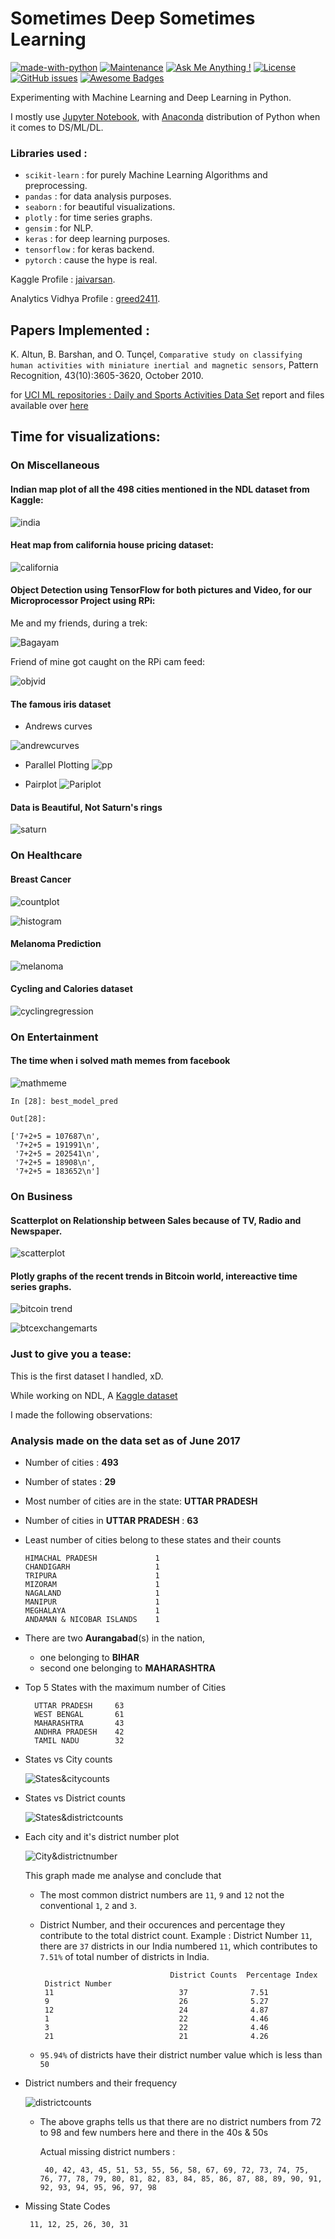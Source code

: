 # Sometimes Deep Sometimes Learning
[![made-with-python](https://img.shields.io/badge/Made%20with-Python-1f425f.svg)](https://www.python.org/)
[![Maintenance](https://img.shields.io/badge/Maintained%3F-yes-green.svg)](https://github.com/greed2411/ML/commits/master)
[![Ask Me Anything !](https://img.shields.io/badge/Ask%20me-anything-1abc9c.svg)](https://github.com/greed2411)
[![License](https://img.shields.io/badge/License-Apache%202.0-blue.svg)](https://opensource.org/licenses/Apache-2.0)
[![GitHub issues](https://img.shields.io/github/issues/greed2411/ML.svg)](https://github.com/greed2411/ML/issues)
[![Awesome Badges](https://img.shields.io/badge/badges-awesome-green.svg)](https://github.com/greed2411/badges)

Experimenting with Machine Learning and Deep Learning in Python.

I mostly use [Jupyter Notebook](http://jupyter-notebook-beginner-guide.readthedocs.io/en/latest/what_is_jupyter.html), with [Anaconda](https://www.anaconda.com/what-is-anaconda/) distribution of Python when it comes to DS/ML/DL.

### Libraries used :

  * `scikit-learn` :  for purely Machine Learning Algorithms and preprocessing.
  * `pandas`       :   for data analysis purposes.
  * `seaborn`      :   for beautiful visualizations.
  * `plotly`       :   for time series graphs.
  * `gensim`       :  for NLP.
  * `keras`        :  for deep learning purposes.
  * `tensorflow`   :  for keras backend.
  * `pytorch`      :  cause the hype is real.
  
Kaggle Profile : [jaivarsan](https://www.kaggle.com/jaivarsan).

Analytics Vidhya Profile : [greed2411](https://datahack.analyticsvidhya.com/user/profile/greed2411).

## Papers Implemented :

K. Altun, B. Barshan, and O. Tunçel,
`Comparative study on classifying human activities with miniature inertial and magnetic sensors`,
Pattern Recognition, 43(10):3605-3620, October 2010.

for [UCI ML repositories : Daily and Sports Activities Data Set](https://archive.ics.uci.edu/ml/datasets/daily+and+sports+activities) report and files available over [here](https://github.com/greed2411/ML/tree/master/UCI_daily_sports_and_activities)

## Time for visualizations:

### On Miscellaneous

#### Indian map plot of all the 498 cities mentioned in the NDL dataset from Kaggle:

![india](https://github.com/greed2411/ML/blob/screenshots/ss/Screenshot%20from%202018-02-04%2015-06-37.png?raw=true "Plotting cities over the Indian map")

#### Heat map from california house pricing dataset:

![california](https://github.com/greed2411/ML/blob/screenshots/ss/Screenshot%20from%202018-02-04%2015-12-24.png?raw=true "Pricing of the house, over the map of california")

#### Object Detection using TensorFlow for both pictures and Video, for our Microprocessor Project using RPi:

Me and my friends, during a trek:

![Bagayam](https://github.com/greed2411/ML/blob/screenshots/ss/1.png?raw=true "Object Detection on Images")

Friend of mine got caught on the RPi cam feed:

![objvid](https://github.com/greed2411/ML/blob/screenshots/ss/Screenshot%20from%202018-01-28%2018-17-11.png?raw=true "Object Detection on Video")

#### The famous iris dataset

 * Andrews curves 

![andrewcurves](https://github.com/greed2411/ML/blob/screenshots/ss/Screenshot%20from%202018-02-04%2015-45-26.png?raw=true "Andrew Curves on iris")

 * Parallel Plotting
![pp](https://github.com/greed2411/ML/blob/screenshots/ss/Screenshot%20from%202018-02-04%2015-45-14.png?raw=true "Parallel plotting on Iris dataset")

 * Pairplot
![Pariplot](https://github.com/greed2411/ML/blob/screenshots/ss/Screenshot%20from%202018-02-04%2015-44-31.png?raw=true "Pariplot")

#### Data is Beautiful, Not Saturn's rings

![saturn](https://github.com/greed2411/ML/blob/screenshots/ss/Screenshot%20from%202018-02-04%2015-44-53.png?raw=true "Saturns rings")

### On Healthcare

#### Breast Cancer

![countplot](https://github.com/greed2411/ML/blob/screenshots/ss/Screenshot%20from%202018-02-04%2015-20-24.png?raw=true "Countplot on breast cancer")

![histogram](https://github.com/greed2411/ML/blob/screenshots/ss/Screenshot%20from%202018-02-04%2015-21-27.png?raw=true "histogram on the attributes")

#### Melanoma Prediction

![melanoma](https://github.com/greed2411/ML/blob/screenshots/ss/Screenshot%20from%202017-12-31%2016-48-11.png?raw=true "rgb preprocessing")

#### Cycling and Calories dataset

![cyclingregression](https://github.com/greed2411/ML/blob/screenshots/ss/Screenshot%20from%202018-02-04%2015-13-40.png?raw=true "Cycling and Calories")

### On Entertainment

#### The time when i solved math memes from facebook

![mathmeme](https://github.com/greed2411/ML/blob/screenshots/ss/exmp.jpg?raw=true "Solving math memes")

```
In [28]: best_model_pred

Out[28]:

['7+2+5 = 107687\n',
 '7+2+5 = 191991\n',
 '7+2+5 = 202541\n',
 '7+2+5 = 18908\n',
 '7+2+5 = 183652\n']
```

### On Business

#### Scatterplot on Relationship between Sales because of TV, Radio and Newspaper.

![scatterplot](https://github.com/greed2411/ML/blob/screenshots/ss/Screenshot%20from%202018-02-04%2015-21-52.png?raw=true "Scatterplot on Relationship between Sales because of TV, Radio and Newspaper")

#### Plotly graphs of the recent trends in Bitcoin world, intereactive time series graphs.


![bitcoin trend](https://github.com/greed2411/ML/blob/screenshots/ss/Screenshot%20from%202018-02-05%2019-00-04.png?raw=true "Bitcoin trend last year")


![btcexchangemarts](https://github.com/greed2411/ML/blob/screenshots/ss/Screenshot%20from%202018-02-05%2019-01-40.png?raw=true "BTC Exchange points")

### Just to give you a tease:

This is the first dataset I handled, xD.

While working on NDL, A [Kaggle dataset](https://www.kaggle.com/zed9941/top-500-indian-cities/downloads/cities_r2.csv)

I made the following observations:

### Analysis made on the data set as of June 2017

  * Number of cities : **493**
  * Number of states : **29**
  * Most number of cities are in the state:  **UTTAR PRADESH**
  * Number of cities in **UTTAR PRADESH** :  **63**
  * Least number of cities belong to these states and their counts
  
        HIMACHAL PRADESH             1
        CHANDIGARH                   1
        TRIPURA                      1
        MIZORAM                      1
        NAGALAND                     1
        MANIPUR                      1
        MEGHALAYA                    1
        ANDAMAN & NICOBAR ISLANDS    1

  * There are two **Aurangabad**(s) in the nation, 
  
       * one belonging to **BIHAR**
       * second one belonging to **MAHARASHTRA**
    
  * Top 5 States with the maximum number of Cities
      
          UTTAR PRADESH     63
          WEST BENGAL       61
          MAHARASHTRA       43
          ANDHRA PRADESH    42
          TAMIL NADU        32
    
  * States vs City counts
      
      ![States&citycounts](https://github.com/greed2411/NDL/blob/images/figure_1.png?raw=true "States and city counts")

  * States vs District counts

      ![States&districtcounts](https://github.com/greed2411/NDL/blob/images/figure_1-1.png?raw=true "States and district counts")

  * Each city and it's district number plot
    
      ![City&districtnumber](https://github.com/greed2411/NDL/blob/images/figure_1-2.png?raw=true "City and district number")
      
    This graph made me analyse and conclude that
      
     * The most common district numbers are `11`, `9` and `12` not the conventional `1`, `2` and `3`.
     
     * District Number, and their occurences and percentage they contribute to the total district count.
        Example : District Number `11`, there are `37` districts in our India numbered `11`, which contributes to `7.51%` of                   total number of districts in India.
        
                                        District Counts  Percentage Index
            District Number                                   
            11                            37              7.51
            9                             26              5.27
            12                            24              4.87
            1                             22              4.46
            3                             22              4.46
            21                            21              4.26
            
    * `95.94%` of districts have their district number value which is less than `50`
    
  * District numbers and their frequency
    
      ![districtcounts](https://github.com/greed2411/NDL/blob/images/figure_1-3.png?raw=true "District frequency")
      
     * The above graphs tells us that there are no district numbers from 72 to 98 and few numbers here and there in the 40s & 50s
            
          Actual missing district numbers : 
            
            40, 42, 43, 45, 51, 53, 55, 56, 58, 67, 69, 72, 73, 74, 75, 76, 77, 78, 79, 80, 81, 82, 83, 84, 85, 86, 87, 88, 89, 90, 91, 92, 93, 94, 95, 96, 97, 98
            
   * Missing State Codes
     
          11, 12, 25, 26, 30, 31
      

